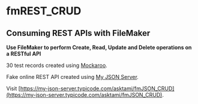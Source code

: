 # fmREST_CRUD

## Consuming REST APIs with FileMaker

**Use FileMaker to perform Create, Read, Update and Delete operations on a RESTful API**

30 test records created using [Mockaroo](https://mockaroo.com/).

Fake online REST API created using [My JSON Server](https://my-json-server.typicode.com/).

Visit [https://my-json-server.typicode.com/asktami/fmJSON_CRUD](https://my-json-server.typicode.com/asktami/fmJSON_CRUD).
